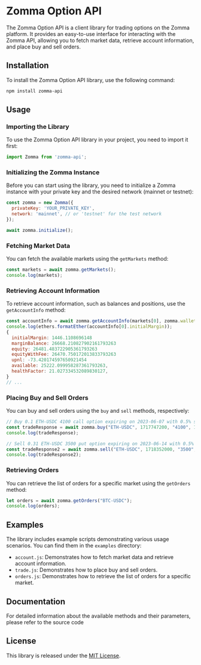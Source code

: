 # Zomma Option API

The Zomma Option API is a client library for trading options on the Zomma platform. It provides an easy-to-use interface for interacting with the Zomma API, allowing you to fetch market data, retrieve account information, and place buy and sell orders.

## Installation

To install the Zomma Option API library, use the following command:

```bash
npm install zomma-api
```

## Usage

### Importing the Library

To use the Zomma Option API library in your project, you need to import it first:

```javascript
import Zomma from 'zomma-api';
```

### Initializing the Zomma Instance

Before you can start using the library, you need to initialize a Zomma instance with your private key and the desired network (mainnet or testnet):

```javascript
const zomma = new Zomma({
  privateKey: 'YOUR_PRIVATE_KEY',
  network: 'mainnet', // or 'testnet' for the test network
});

await zomma.initialize();
```

### Fetching Market Data

You can fetch the available markets using the `getMarkets` method:

```javascript
const markets = await zomma.getMarkets();
console.log(markets);
```

### Retrieving Account Information

To retrieve account information, such as balances and positions, use the `getAccountInfo` method:

```javascript
const accountInfo = await zomma.getAccountInfo(markets[0], zomma.wallet.address);
console.log(ethers.formatEther(accountInfo[0].initialMargin));
{
  initialMargin: 1446.1108696148
  marginBalance: 26668.210827902161793263
  equity: 26481.483722905361793263
  equityWithFee: 26470.750172013833793263
  upnl: -73.420174597650921454
  available: 25222.099958287361793263,
  healthFactor: 21.027334532089830127,
}
// ...
```

### Placing Buy and Sell Orders

You can buy and sell orders using the `buy` and `sell` methods, respectively:

```javascript
// Buy 0.1 ETH-USDC 4100 call option expiring on 2023-06-07 with 0.5% slippage
const tradeResponse = await zomma.buy("ETH-USDC", 1717747200, "4100", 1, "0.1", 0.5);
console.log(tradeResponse);

// Sell 0.31 ETH-USDC 3500 put option expiring on 2023-06-14 with 0.5% slippage
const tradeResponse2 = await zomma.sell("ETH-USDC", 1718352000, "3500", 0, "0.31", 0.5);
console.log(tradeResponse2);
```

### Retrieving Orders

You can retrieve the list of orders for a specific market using the `getOrders` method:

```javascript
let orders = await zomma.getOrders("BTC-USDC");
console.log(orders);
```

## Examples

The library includes example scripts demonstrating various usage scenarios. You can find them in the `examples` directory:

- `account.js`: Demonstrates how to fetch market data and retrieve account information.
- `trade.js`: Demonstrates how to place buy and sell orders.
- `orders.js`: Demonstrates how to retrieve the list of orders for a specific market.

## Documentation

For detailed information about the available methods and their parameters, please refer to the source code

## License

This library is released under the [MIT License](LICENSE).
